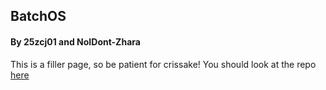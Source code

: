 ## BatchOS

#### By 25zcj01 and NoIDont-Zhara

This is a filler page, so be patient for crissake! You should look at the repo [here](https://github.com/Institute-of-Hacking/BatchOS)
